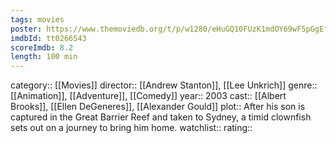 ```yaml
---
tags: movies
poster: https://www.themoviedb.org/t/p/w1280/eHuGQ10FUzK1mdOY69wF5pGgEf5.jpg
imdbId: tt0266543
scoreImdb: 8.2
length: 100 min
---
```


category:: [[Movies]]
director:: [[Andrew Stanton]], [[Lee Unkrich]]
genre:: [[Animation]], [[Adventure]], [[Comedy]]
year:: 2003
cast:: [[Albert Brooks]], [[Ellen DeGeneres]], [[Alexander Gould]]
plot:: After his son is captured in the Great Barrier Reef and taken to Sydney, a timid clownfish sets out on a journey to bring him home.
watchlist::
rating::
